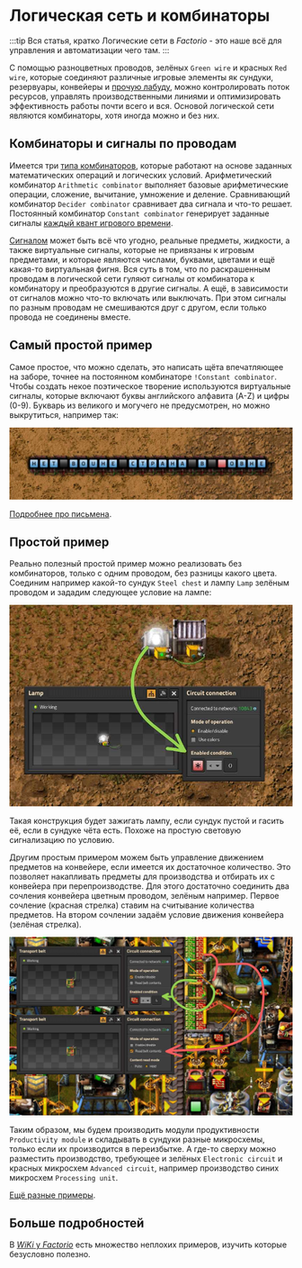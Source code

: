 # Логическая сеть и комбинаторы

:::tip Вся статья, кратко
Логические сети в *Factorio* - это наше всё для управления и автоматизации чего там.
:::

С помощью разноцветных проводов, зелёных `Green wire` и красных `Red wire`, которые соединяют различные игровые элементы як сундуки, резервуары, конвейеры и [прочую лабуду](https://wiki.factorio.com/Circuit_network#Devices), можно контролировать поток ресурсов, управлять производственными линиями и оптимизировать эффективность работы почти всего и вся. Основой логической сети являются комбинаторы, хотя иногда можно и без них.

## Комбинаторы и сигналы по проводам

Имеется три [типа комбинаторов](https://wiki.factorio.com/Circuit_network#Combinators), которые работают на основе заданных математических операций и логических условий. Арифметический комбинатор `Arithmetic combinator` выполняет базовые арифметические операции, сложение, вычитание, умножение и деление. Сравнивающий комбинатор `Decider combinator` сравнивает два сигнала и что-то решает. Постоянный комбинатор `Constant combinator` генерирует заданные сигналы [каждый квант игрового времени](../Additionals/FPSandUPS.md#как-решать-вопросы-с-производительностью).

[Сигналом](https://wiki.factorio.com/Circuit_network#Virtual_signals) может быть всё что угодно, реальные предметы, жидкости, а также виртуальные сигналы, которые не привязаны к игровым предметами, и которые являются числами, буквами, цветами и ещё какая-то виртуальная фигня. Вся суть в том, что по раскрашенным проводам в логической сети гуляют сигналы от комбинатора к комбинатору и преобразуются в другие сигналы. А ещё, в зависимости от сигналов можно что-то включать или выключать. При этом сигналы по разным проводам не смешиваются друг с другом, если только провода не соединены вместе.

## Самый простой пример

Самое простое, что можно сделать, это написать щёта впечатляющее на заборе, точнее на постоянном комбинаторе `!Constant combinator`. Чтобы создать некое поэтическое творение используются виртуальные сигналы, которые включают буквы английского алфавита (A-Z) и цифры (0-9). Букварь из великого и могучего не предусмотрен, но можно выкрутиться, например так:

![Нет войне](./images/CircuitNetwork.01.jpg)

[Подробнее про письмена](./Writing.md).

## Простой пример

Реально полезный простой пример можно реализовать без комбинаторов, только с одним проводом, без разницы какого цвета. Соединим например какой-то сундук `Steel chest` и лампу `Lamp` зелёным проводом и зададим следующее условие на лампе:

![Простой пример с лампой](./images/CircuitNetwork.02.jpg)

Такая конструкция будет зажигать лампу, если сундук пустой и гасить её, если в сундуке чёта есть. Похоже на простую световую сигнализацию по условию.

Другим простым примером можем быть управление движением предметов на конвейере, если имеется их достаточное количество. Это позволяет накапливать предметы для производства и отбирать их с конвейера при перепроизводстве. Для этого достаточно соединить два сочления конвейера цветным проводом, зелёным например. Первое сочление (красная стрелка) ставим на считывание количества предметов. На втором сочлении задаём условие движения конвейера (зелёная стрелка).

![Другой простой пример с конвейером](./images/CircuitNetwork.03.jpg)

Таким образом, мы будем производить модули продуктивности `Productivity module` и складывать в сундуки разные микросхемы, только если их производится в переизбытке. А где-то сверху можно разместить производство, требующее и зелёных `Electronic circuit` и красных микросхем `Advanced circuit`, например производство синих микросхем `Processing unit`.

[Ещё разные примеры](./SimpleExamples.md).

## Больше подробностей

В [*WiKi* у *Factorio*](https://wiki.factorio.com/Tutorial:Combinator_tutorial) есть множество неплохих примеров, изучить которые безусловно полезно.
